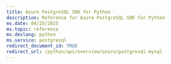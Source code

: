 ```yaml
---
title: Azure PostgreSQL SDK for Python
description: Reference for Azure PostgreSQL SDK for Python
ms.date: 04/25/2025
ms.topic: reference
ms.devlang: python
ms.service: postgresql
redirect_document_id: TRUE
redirect_url: /python/api/overview/azure/postgresql-mysql
---
```

